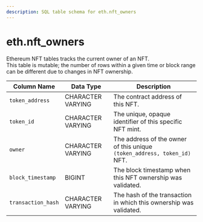 ```yaml
---
description: SQL table schema for eth.nft_owners
---
```


# eth.nft\_owners

Ethereum NFT tables tracks the current owner of an NFT.\
This table is mutable; the number of rows within a given time or block range can be different due to changes in NFT ownership.

| Column Name        | Data Type         | Description                                                              |
| ------------------ | ----------------- | ------------------------------------------------------------------------ |
| `token_address`    | CHARACTER VARYING | The contract address of this NFT.                                        |
| `token_id`         | CHARACTER VARYING | The unique, opaque identifier of this specific NFT mint.                 |
| `owner`            | CHARACTER VARYING | The address of the owner of this unique `(token_address, token_id)` NFT. |
| `block_timestamp`  | BIGINT            | The block timestamp when this NFT ownership was validated.               |
| `transaction_hash` | CHARACTER VARYING | The hash of the transaction in which this ownership was validated.       |

